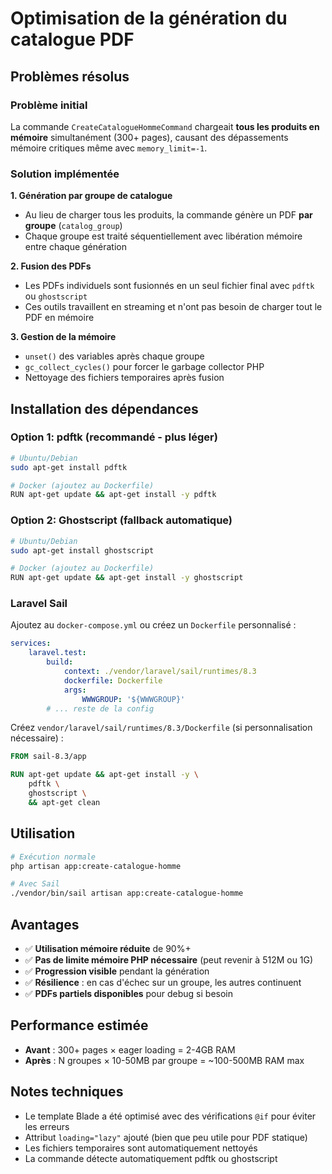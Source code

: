 # Optimisation de la génération du catalogue PDF

## Problèmes résolus

### Problème initial
La commande `CreateCatalogueHommeCommand` chargeait **tous les produits en mémoire** simultanément (300+ pages), causant des dépassements mémoire critiques même avec `memory_limit=-1`.

### Solution implémentée

**1. Génération par groupe de catalogue**
- Au lieu de charger tous les produits, la commande génère un PDF **par groupe** (`catalog_group`)
- Chaque groupe est traité séquentiellement avec libération mémoire entre chaque génération

**2. Fusion des PDFs**
- Les PDFs individuels sont fusionnés en un seul fichier final avec `pdftk` ou `ghostscript`
- Ces outils travaillent en streaming et n'ont pas besoin de charger tout le PDF en mémoire

**3. Gestion de la mémoire**
- `unset()` des variables après chaque groupe
- `gc_collect_cycles()` pour forcer le garbage collector PHP
- Nettoyage des fichiers temporaires après fusion

## Installation des dépendances

### Option 1: pdftk (recommandé - plus léger)
```bash
# Ubuntu/Debian
sudo apt-get install pdftk

# Docker (ajoutez au Dockerfile)
RUN apt-get update && apt-get install -y pdftk
```

### Option 2: Ghostscript (fallback automatique)
```bash
# Ubuntu/Debian
sudo apt-get install ghostscript

# Docker (ajoutez au Dockerfile)
RUN apt-get update && apt-get install -y ghostscript
```

### Laravel Sail
Ajoutez au `docker-compose.yml` ou créez un `Dockerfile` personnalisé :

```yaml
services:
    laravel.test:
        build:
            context: ./vendor/laravel/sail/runtimes/8.3
            dockerfile: Dockerfile
            args:
                WWWGROUP: '${WWWGROUP}'
        # ... reste de la config
```

Créez `vendor/laravel/sail/runtimes/8.3/Dockerfile` (si personnalisation nécessaire) :
```dockerfile
FROM sail-8.3/app

RUN apt-get update && apt-get install -y \
    pdftk \
    ghostscript \
    && apt-get clean
```

## Utilisation

```bash
# Exécution normale
php artisan app:create-catalogue-homme

# Avec Sail
./vendor/bin/sail artisan app:create-catalogue-homme
```

## Avantages

- ✅ **Utilisation mémoire réduite** de 90%+
- ✅ **Pas de limite mémoire PHP nécessaire** (peut revenir à 512M ou 1G)
- ✅ **Progression visible** pendant la génération
- ✅ **Résilience** : en cas d'échec sur un groupe, les autres continuent
- ✅ **PDFs partiels disponibles** pour debug si besoin

## Performance estimée

- **Avant** : 300+ pages × eager loading = 2-4GB RAM
- **Après** : N groupes × 10-50MB par groupe = ~100-500MB RAM max

## Notes techniques

- Le template Blade a été optimisé avec des vérifications `@if` pour éviter les erreurs
- Attribut `loading="lazy"` ajouté (bien que peu utile pour PDF statique)
- Les fichiers temporaires sont automatiquement nettoyés
- La commande détecte automatiquement pdftk ou ghostscript
